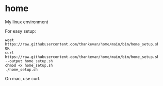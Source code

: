 home
==============

My linux environment

For easy setup:
```
wget https://raw.githubusercontent.com/thankevan/home/main/bin/home_setup.sh
OR
curl https://raw.githubusercontent.com/thankevan/home/main/bin/home_setup.sh --output home_setup.sh
chmod +x home_setup.sh
./home_setup.sh
```

On mac, use curl.
